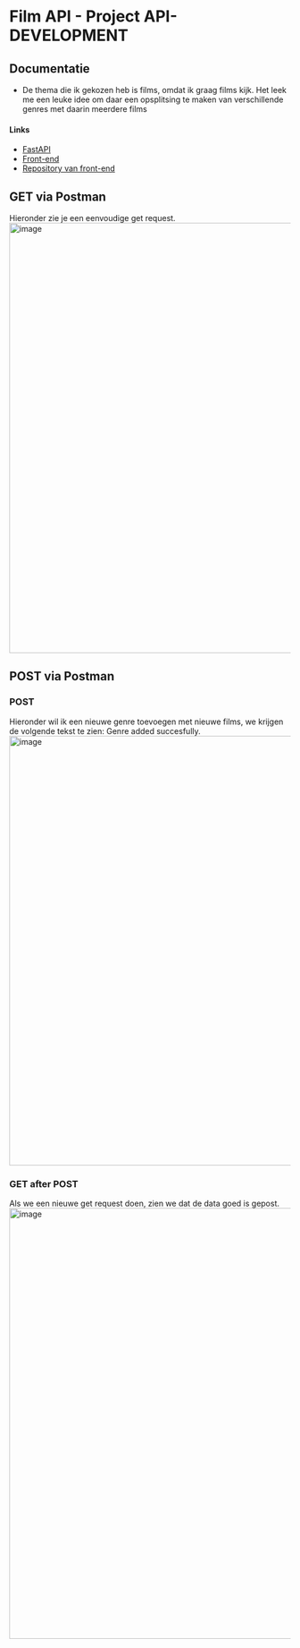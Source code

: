 # Film API - Project API-DEVELOPMENT
## Documentatie

- De thema die ik gekozen heb is films, omdat ik graag films kijk. Het leek me een leuke idee om daar een opsplitsing te maken van verschillende genres met daarin meerdere films

#### Links
-	[FastAPI](https://fastapi-samir-elha.cloud.okteto.net/genre "Link FastAPI")
-	[Front-end](https://samir-elha.github.io/ "Front-end")
-	[Repository van front-end](https://github.com/Samir-elha/samir-elha.github.io "Repository van front-end")

## GET via Postman
Hieronder zie je een eenvoudige get request.
<img width="769" alt="image" src="https://user-images.githubusercontent.com/91054513/202920308-b207a605-3a7f-43fd-bae3-456cf16dc39f.png">

## POST via Postman
### POST
Hieronder wil ik een nieuwe genre toevoegen met nieuwe films, we krijgen de volgende tekst te zien: Genre added succesfully.
<img width="768" alt="image" src="https://user-images.githubusercontent.com/91054513/202920811-c25dce7a-ca70-44f3-901a-84d436169c8d.png">

### GET after POST
Als we een nieuwe get request doen, zien we dat de data goed is gepost.
<img width="770" alt="image" src="https://user-images.githubusercontent.com/91054513/202920457-26ae3f69-a50b-4376-af25-0a79c01c6e29.png">
